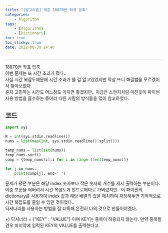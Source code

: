 ```yaml
---
title: "[알고리즘] 백준 18870번 좌표 압축"
categories:
    - Algorithm
tags:
    - [Algorithm]
    - [Dictionary]
toc: true
toc_sticky: true
date: 2022-08-30 14:40
---
```

--------------------------

18870번 좌표 압축  
이번 문제는 또 시간 초과가 떴다..  
사실 시간 복잡도때문에 시간 초과가 뜰 걸 알고있었지만 막상 뜨니 해결법을 모르겠어서 찾아보았다.  
혼자 고민하는 시간도 어느정도 가지면 좋겠지만.. 지금은 스펀지처럼 미친듯이 파이썬 사용 방법을 흡수하는 중이라 다른 사람의 방식들을 많이 참고하였다.  
## 코드
```python
import sys

N = int(sys.stdin.readline())
nums = list(map(int, sys.stdin.readline().split()))

temp_nums = list(set(nums))
temp_nums.sort()
comp = {temp_nums[i]:i for i in range (len(temp_nums))}

for j in nums:
    print(comp[j], end=' ')
```
문제가 됐던 부분은 해당 index 숫자보다 작은 숫자의 개수를 세서 출력하는 부분이다.  
이중 포문을 써버려서 시간 복잡도가 안드로메다로 가버렸지만.. 이 파이썬의 dictionary를 사용하여 index 값과 해당 배열의 값을 매치하여 저장해두면 기적적으로 시간 복잡도를 줄일 수 있던 것이었다..  
딕셔너리를 사용하는 방법을 잘 터득해 온전히 나의 것으로 만들어야겠다.

+) 딕셔너리 = {"KEY" : "VALUE"} 이며 KEY는 중복이 허용되지 않는다. 만약 중복될 경우 마지막에 입력된 KEY의 VALUE를 출력한다고.